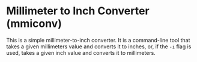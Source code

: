 # Millimeter to Inch Converter (mmiconv)

This is a simple millimeter-to-inch converter. It is a command-line tool that takes a given millimeters value and converts it to inches, or, if the `-i` flag is used, takes a given inch value and converts it to millimeters.